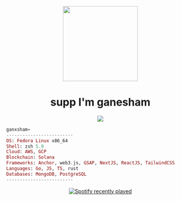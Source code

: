 <div align="center">
  <img height="200" src="https://media3.giphy.com/media/v1.Y2lkPTc5MGI3NjExczFkeWFtdDJ0Nmt5N3Rld3BzcThiMmZ2NGtldDVvNnA2ZDRpMDhicCZlcD12MV9pbnRlcm5hbF9naWZfYnlfaWQmY3Q9Zw/4Ev0Ari2Nd9io/giphy.gif"  />
</div>


<h1 align="center">supp I'm ganesham </h1>

<div align="center">
  <img src="https://visitor-badge.laobi.icu/badge?page_id=Ganesham09.Ganesham09&" />
</div>


```elixir
ganxsham⌁
-------------------------
OS: Fedora Linux x86_64 
Shell: zsh 5.9
Cloud: AWS, GCP
Blockchain: Solana
Frameworks: Anchor, web3.js, GSAP, NextJS, ReactJS, TailwindCSS
Languages: Go, JS, TS, rust
Databases: MongoDB, PostgreSQL
-------------------------
```


<div align="center">
  <a href="https://open.spotify.com/user/yyzuc1ggf0upuf2aaknylkcoy?si=nOxhta3PQkCIj2YgHEDIDA" target="_blank">
    <img src="https://spotify-recently-played-readme.vercel.app/api?user=yyzuc1ggf0upuf2aaknylkcoy" alt="Spotify recently played" />
  </a>
</div>
